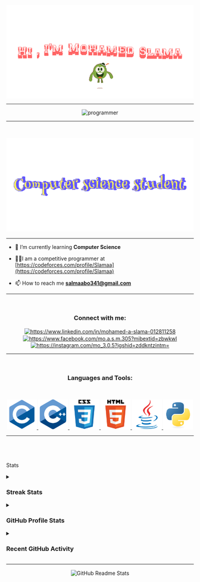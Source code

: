 <body>
  <p align="center">
  <img  src="https://github.com/Slama305/slama305/blob/main/2342ede6-c0ad-445c-80d5-f059c96d628e.gif" align="center" alt="GitHub Readme Stats" />
 <hr>
  
<p align="center">
<img src="https://img.freepik.com/premium-vector/illustration-programmer-working-his-desk_23-2148270201.jpg?w=2000" alt="programmer" /></p>
  <hr>
  <br>
 <p align="center">
<img src="https://github.com/Slama305/slama305/blob/main/5c3a5a33-5c96-46e0-b732-beeeb1b7c886.gif"/></p>

 <hr>
  
- 🌱 I’m currently learning **Computer Science**

- 👨‍💻I am a competitive programmer at [https://codeforces.com/profile/Slamaa](https://codeforces.com/profile/Slamaa)

- 📫 How to reach me **salmaabo341@gmail.com**
<hr><br>
<h3 align="center">Connect with me:</h3>
<p align="center">
<a href="https://linkedin.com/in/https://www.linkedin.com/in/mohamed-a-slama-012811258" target="blank"><img align="center" src="https://raw.githubusercontent.com/rahuldkjain/github-profile-readme-generator/master/src/images/icons/Social/linked-in-alt.svg" alt="https://www.linkedin.com/in/mohamed-a-slama-012811258" height="60" width="85" /></a>
<a href="https://fb.com/https://www.facebook.com/mo.a.s.m.305?mibextid=zbwkwl" target="blank"><img align="center" src="https://raw.githubusercontent.com/rahuldkjain/github-profile-readme-generator/master/src/images/icons/Social/facebook.svg" alt="https://www.facebook.com/mo.a.s.m.305?mibextid=zbwkwl" height="60" width="85" /></a>
<a href="https://instagram.com/https://instagram.com/mo_3.0.5?igshid=zddkntzintm=" target="blank"><img align="center" src="https://raw.githubusercontent.com/rahuldkjain/github-profile-readme-generator/master/src/images/icons/Social/instagram.svg" alt="https://instagram.com/mo_3.0.5?igshid=zddkntzintm=" height="60" width="85" /></a>
</p>
<hr>
<br>
<h3 align="center">Languages and Tools:</h3><br>
<p align="center"> <a href="https://www.cprogramming.com/" target="_blank" rel="noreferrer"> <img src="https://raw.githubusercontent.com/devicons/devicon/master/icons/c/c-original.svg" alt="c" width="80" height="80"/> </a> <a href="https://www.w3schools.com/cpp/" target="_blank" rel="noreferrer"> <img src="https://raw.githubusercontent.com/devicons/devicon/master/icons/cplusplus/cplusplus-original.svg" alt="cplusplus" width="80" height="80"/> </a> <a href="https://www.w3schools.com/css/" target="_blank" rel="noreferrer"> <img src="https://raw.githubusercontent.com/devicons/devicon/master/icons/css3/css3-original-wordmark.svg" alt="css3" width="80" height="80"/> </a> <a href="https://www.w3.org/html/" target="_blank" rel="noreferrer"> <img src="https://raw.githubusercontent.com/devicons/devicon/master/icons/html5/html5-original-wordmark.svg" alt="html5" width="80" height="80"/> </a> <a href="https://www.java.com" target="_blank" rel="noreferrer"> <img src="https://raw.githubusercontent.com/devicons/devicon/master/icons/java/java-original.svg" alt="java" width="80" height="80"/> </a> <a href="https://www.python.org" target="_blank" rel="noreferrer"> <img src="https://raw.githubusercontent.com/devicons/devicon/master/icons/python/python-original.svg" alt="python" width="80" height="80"/> </a> </p>
</body><hr>
<br>

#

Stats
<div>
<details><summary><h3>Streak Stats</h3></summary>

----	

<p align="center"><img src="https://github-readme-streak-stats.herokuapp.com/?user=slama305&theme=tokyonight_duo" alt="mo" /></p>

</details>
  
<details><summary><h3>GitHub Profile Stats</h3></summary>

----
	
<p align="center">
    <a href="https://github.com/anuraghazra/github-readme-stats">
	    <img alt="slama305's Github Stats" src="https://github-readme-stats.vercel.app/api?username=slama305&show_icons=true&count_private=true&locale=en&theme=tokyonight&layout=compact" height="230px"/></a>
	  <img src="https://github-readme-stats.vercel.app/api/top-langs?username=slama305&langs_count=10&show_icons=true&locale=en&theme=tokyonight" alt="slama" height="230px"/>
<br/>

  <b>Note:</b> Top languages is only a metric of the languages my public code consists of and doesn't reflect experience or skill level.
  </p>
</details>

<details><summary><h3>Recent GitHub Activity</h3></summary>

----
	
[![slama305's github activity graph](https://github-readme-activity-graph.cyclic.app/graph?username=slama305&theme=github	)](https://github.com/slama305/github-readme-activity-graph)
  
  </div>
	<hr>
	<p align="center">
  <img  src="https://phoneky.co.uk/thumbs/screensavers/down/cartoon-anime/games_1knqbmwn.gif" align="center" alt="GitHub Readme Stats" />
 
 
	
